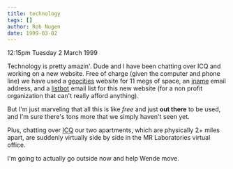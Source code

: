 ```yaml
---
title: technology
tags: []
author: Rob Nugen
date: 1999-03-02
---
```


<p class=date>12:15pm Tuesday 2 March 1999</p>

<p>Technology is pretty amazin'.  Dude and I have been chatting over ICQ and working on a new website.  Free of charge (given the computer and phone line) we have used a <a href="https://www.geocities.com">geocities</a> website for 11 megs of space, an <a href="https://www.iname.com">iname</a> email address, and a <a href="https://www.listbot.com">listbot</a> email list for this new website (for a non profit organization that can't really afford anything).

<p>But I'm just marveling that all this is like <em>free</em> and just <b>out there</b> to be used, and I'm sure there's tons more that we simply haven't seen yet.

<p>Plus, chatting over <a href="https://www.icq.com">ICQ</a> our two apartments, which are physically 2+ miles apart, are suddenly virtually side by side in the MR Laboratories virtual office.

<p>I'm going to actually go outside now and help Wende move.
